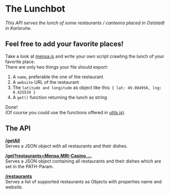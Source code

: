 The Lunchbot
============

*This API serves the lunch of some restaurants / canteens placed in Oststadt in Karlsruhe.*

## Feel free to add your favorite places!
Take a look at [mensa.js](src/lunch/restaurants/mensa.js) and write your own script crawling the lunch of your favorite place.  
There are only two things your file should export:
1. A `name`, preferable the one of the restaurant
2. A `website` URL of the restaurant 
3. The `latitude and longitude` as object like this: `{ lat: 49.004956, lng: 8.425534 }`  
4. A `get()` function returning the lunch as string

Done!  
(Of course you could use the functions offered in [utils.js](src/lunch/utils.js)).

## The API
**<a href="http://ka-lunch.de/api/getAll" target="blank">/getAll</a>**  
Serves a JSON object with all restaurants and their dishes.

**<a href="http://ka-lunch.de/api/get?restaurants=Mensa,MRI-Casino" target="blank">/get?restaurants=Mensa,MRI-Casino,...</a>**  
Serves a JSON object containing all restaurants and their dishes which are set in the PATH-Param.

**<a href="http://ka-lunch.de/api/restaurants" target="blank">/restaurants</a>**  
Serves a list of supported restaurants as Objects with properties name and website.